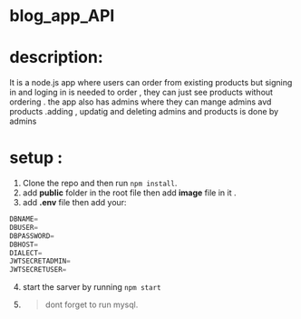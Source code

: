 # blog_app_API

# description:

It is a node.js app where users can order from existing products but signing in and loging in is needed to order , they can just see products without ordering .
the app also has admins where they can mange admins avd products .adding , updatig and deleting admins and products is done by admins

# setup :

1. Clone the repo and then run `npm install`.
2. add **public** folder in the root file then add **image** file in it .
3. add **.env** file then add your:

```javascript
DBNAME=
DBUSER=
DBPASSWORD=
DBHOST=
DIALECT=
JWTSECRETADMIN=
JWTSECRETUSER=
```

4. start the sarver by running `npm start`
5. > dont forget to run mysql.
